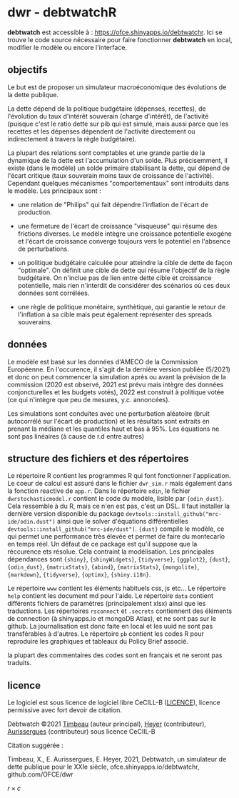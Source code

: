 # dwr - debtwatchR

**debtwatch** est accessible à : <https://ofce.shinyapps.io/debtwatchr>. Ici se trouve le code source nécessaire pour faire fonctionner **debtwatch** en local, modifier le modèle ou encore l'interface.

## objectifs

Le but est de proposer un simulateur macroéconomique des évolutions de la dette publique.

La dette dépend de la politique budgétaire (dépenses, recettes), de l'évolution du taux d'intérêt souverain (charge d'intérêt), de l'activité (puisque c'est le ratio dette sur pib qui est simulé, mais aussi parce que les recettes et les dépenses dépendent de l'activité directement ou indirectement à travers la règle budgétaire).

La plupart des relations sont comptables et une grande partie de la dynamique de la dette est l'accumulation d'un solde. Plus précisemment, il existe (dans le modèle) un solde primaire stabilisant la dette, qui dépend de l'écart critique (taux souverain moins taux de croissance de l'activité). Cependant quelques mécanismes "comportementaux" sont introduits dans le modèle. Les principaux sont :

-   une relation de "Philips" qui fait dépendre l'inflation de l'écart de production.

-   une fermeture de l'écart de croissance "visqueuse" qui résume des frictions diverses. Le modèle intègre une croissance potentielle exogène et l'écart de croissance converge toujours vers le potentiel en l'absence de perturbations.

-   un politique budgétaire calculée pour atteindre la cible de dette de façon "optimale". On définit une cible de dette qui résume l'objectif de la règle budgétaire. On n'inclue pas de lien entre dette cible et croissance potentielle, mais rien n'interdit de considérer des scénarios où ces deux données sont corrélées.

-   une règle de politique monétaire, synthètique, qui garantie le retour de l'inflation à sa cible mais peut également représenter des spreads souverains.

## données

Le modèle est basé sur les données d'AMECO de la Commission Européenne. En l'occurence, il s'agit de la dernière version publiée (5/2021) et donc on peut commencer la simulation après ou avant la prévision de la commission (2020 est observé, 2021 est prévu mais intègre des données conjoncturelles et les budgets votés), 2022 est construit à politique votée (ce qui n'intègre que peu de mesures, y.c. annoncées).

Les simulations sont conduites avec une perturbation aléatoire (bruit autocorrélé sur l'écart de production) et les résultats sont extraits en prenant la médiane et les quantiles haut et bas à 95%. Les équations ne sont pas linéaires (à cause de r.d entre autres)

## structure des fichiers et des répertoires

Le répertoire R contient les programmes R qui font fonctionner l'application. Le coeur de calcul est assuré dans le fichier `dwr_sim.r` mais également dans la fonction reactive de `app.r`. Dans le répertoire `odin`, le fichier `dwrstochasticmodel.r` contient le code du modèle, lisible par `{odin_dust}`. Cela ressemble à du R, mais ce n'en est pas, c'est un DSL. Il faut installer la dernière version disponible du package `devtools::install_github("mrc-ide/odin.dust")` ainsi que le solver d'équations différentielles `devtools::install_github("mrc-ide/dust")`. `{dust}` compile le modèle, ce qui permet une performance très élevée et permet de faire du montecarlo en temps réel. Un défaut de ce package est qu'il suppose que la réccurence ets résolue. Cela contraint la modélisation. Les principales dépendances sont `{shiny}`, `{shinyWidgets}`, `{tidyverse}`, `{ggplot2}`, `{dust}`, `{odin_dust}`, `{matrixStats}`, `{abind}`, `{matrixStats}`, `{mongolite}`, `{markdown}`, `{tidyverse}`, `{optimx}`, `{shiny.i18n}`.

Le répertoire `www` contient les éléments habituels css, js etc... Le répertoire `help` contient les document md pour l'aide. Le répertoire `data` contient différents fichiers de paramètres (principalement xlsx) ainsi que les traductions. Les répertoires `rsconnect` et `.secrets` contiennent des éléments de connection (à shinyapps.io et mongoDB Atlas), et ne sont pas sur le github. La journalisation est donc faite en local et les uuid ne sont pas transférables à d'autres. Le répertoire `pb` contient les codes R pour reproduire les graphiques et tableaux du Policy Brief associé.

la plupart des commentaires des codes sont en français et ne seront pas traduits.

## licence

Le logiciel est sous licence de logiciel libre CeCILL-B ([LICENCE](LICENCE)), licence permissive avec fort devoir de citation.

Debtwatch ©2021 [Timbeau](mailto:xavier.timbeau@sciencespo.fr) (auteur principal), [Heyer](mailto:eric.heyert@sciencespo.fr) (contributeur), [Aurissergues](mailto:elliot.aurissergues@sciencespo.fr) (contributeur) sous licence CeCIIL-B

Citation suggérée :

Timbeau, X., E. Aurissergues, E. Heyer, 2021, Debtwatch, un simulateur de dette publique pour le XXIe siècle, ofce.shinyapps.io/debtwatchr, github.com/OFCE/dwr

$r \times c$
